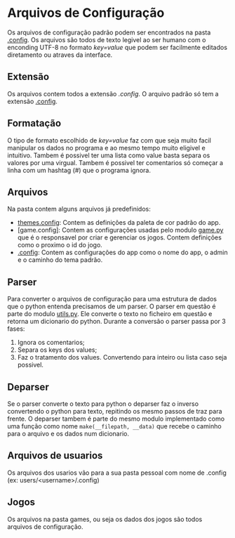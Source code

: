 # Arquivos de Configuração
Os arquivos de configuração padrão podem ser encontrados na pasta [.config](../.config/). Os arquivos são todos de texto legivel ao ser humano com o enconding UTF-8 no formato _key=value_ que podem ser facilmente editados diretamento ou atraves da interface.
## Extensão
Os arquivos contem todos a extensão _.config_. O arquivo padrão só tem a extensão [.config](../.config/.config).
## Formatação
O tipo de formato escolhido de _key=value_ faz com que seja muito facil manipular os dados no programa e ao mesmo tempo muito eligivel e intuitivo. Tambem é possivel ter uma lista como value basta separa os valores por uma virgual. Tambem é possivel ter comentarios só começar a linha com um hashtag (#) que o programa ignora.
## Arquivos
Na pasta contem alguns arquivos já predefinidos:
- [themes.config](../.config/theme.config): Contem as definições da paleta de cor padrão do app.
- [game.config]: Contem as configurações usadas pelo modulo [game.py](../gt5/lib/game.py) que é o responsavel por criar e gerenciar os jogos. Contem definições como o proximo o id do jogo.
- [.config](../.config/.config): Contem as configurações do app como o nome do app, o admin e o caminho do tema padrão.
## Parser
Para converter o arquivos de configuração para uma estrutura de dados que o python entenda precisamos de um parser. O parser em questão é parte do modulo [utils.py](../gt5/lib/utils.py). Ele converte o texto no ficheiro em questão e retorna um dicionario do python. Durante a conversão o parser passa por 3 fases:
1. Ignora os comentarios;
2. Separa os keys dos values;
3. Faz o tratamento dos values. Convertendo para inteiro ou lista caso seja possivel.
## Deparser
Se o parser converte o texto para python o deparser faz o inverso convertendo o python para texto, repitindo os mesmo passos de traz para frente. O deparser tambem é parte do mesmo modulo implementado como uma função como nome ```make(__filepath, __data)``` que recebe o caminho para o arquivo e os dados num dicionario.
## Arquivos de usuarios
Os arquivos dos usarios vão para a sua pasta pessoal com nome de .config (ex: users/\<username\>/.config)
## Jogos
Os arquivos na pasta games, ou seja os dados dos jogos são todos arquivos de configuração.
